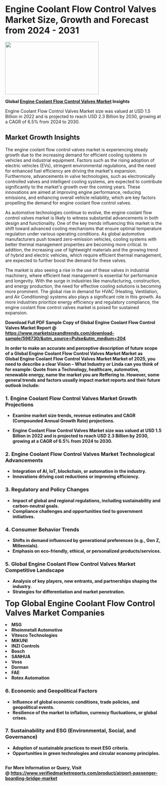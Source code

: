 <H1>Engine Coolant Flow Control Valves Market Size, Growth and Forecast from 2024 - 2031</H1><img class="aligncenter size-medium wp-image-584254" src="https://thirdeyenews.in/wp-content/uploads/2024/09/Global-Market-Research-300x168.jpeg" alt="" width="300" height="168" /><p><strong>Global&nbsp;<a href="https://www.marketsizeandtrends.com/download-sample/598730/&amp;utm_source=Pulse&amp;utm_medium=204">Engine Coolant Flow Control Valves Market</a> Insights</strong></p><p>Engine Coolant Flow Control Valves Market size was valued at USD 1.5 Billion in 2022 and is projected to reach USD 2.3 Billion by 2030, growing at a CAGR of 6.5% from 2024 to 2030.</p><p><h2>Market Growth Insights</h2> <p>The engine coolant flow control valves market is experiencing steady growth due to the increasing demand for efficient cooling systems in vehicles and industrial equipment. Factors such as the rising adoption of electric vehicles (EVs), stringent environmental regulations, and the need for enhanced fuel efficiency are driving the market's expansion. Furthermore, advancements in valve technologies, such as electronically controlled valves and intelligent cooling systems, are expected to contribute significantly to the market's growth over the coming years. These innovations are aimed at improving engine performance, reducing emissions, and enhancing overall vehicle reliability, which are key factors propelling the demand for engine coolant flow control valves.</p> <p><strong></strong></p> <p>As automotive technologies continue to evolve, the engine coolant flow control valves market is likely to witness substantial advancements in both design and functionality. One of the key trends influencing this market is the shift toward advanced cooling mechanisms that ensure optimal temperature regulation under various operating conditions. As global automotive manufacturers push toward zero-emission vehicles, cooling systems with better thermal management properties are becoming more critical. In addition, the increasing use of lightweight materials and the growing trend of hybrid and electric vehicles, which require efficient thermal management, are expected to further boost the demand for these valves.</p> <p>The market is also seeing a rise in the use of these valves in industrial machinery, where efficient heat management is essential for performance and longevity. With the surge in industries like manufacturing, construction, and energy production, the need for effective cooling solutions is becoming more prominent. The global rise in demand for HVAC (Heating, Ventilation, and Air Conditioning) systems also plays a significant role in this growth. As more industries prioritize energy efficiency and regulatory compliance, the engine coolant flow control valves market is poised for sustained expansion.</p> <p><strong></p><p><span class=""><strong>Download Full PDF Sample Copy of Global Engine Coolant Flow Control Valves Market Report</strong> @ <a href="https://www.marketsizeandtrends.com/download-sample/598730/&amp;utm_source=Pulse&amp;utm_medium=204" target="_blank">https://www.marketsizeandtrends.com/download-sample/598730/&amp;utm_source=Pulse&amp;utm_medium=204</a></span></p><p>In order to make an accurate and perceptive description of future scope of a Global&nbsp;Engine Coolant Flow Control Valves Market Market as Global&nbsp;Engine Coolant Flow Control Valves Market Market of 2025, you need to describe a clear Vision &ndash; What Industry or Linda can you think of for example: Quote from a Technology, healthcare, automotive, renewable energy, name the market you are Reffering to. However, some general trends and factors usually impact market reports and their future outlook include:</p><h3>1.&nbsp;<strong>Engine Coolant Flow Control Valves Market Growth Projections</strong></h3><ul><li>Examine market size trends, revenue estimates and CAGR (Compounded Annual Growth Rate) projections.</li><li><p>Engine Coolant Flow Control Valves Market size was valued at USD 1.5 Billion in 2022 and is projected to reach USD 2.3 Billion by 2030, growing at a CAGR of 6.5% from 2024 to 2030.</p></li></ul><h3>2.&nbsp;<strong>Engine Coolant Flow Control Valves Market Technological Advancements</strong></h3><ul><li>Integration of AI, IoT, blockchain, or automation in the industry.</li><li>Innovations driving cost reductions or improving efficiency.</li></ul><h3>3.&nbsp;<strong>Regulatory and Policy Changes</strong></h3><ul><li>Impact of global and regional regulations, including sustainability and carbon-neutral goals.</li><li>Compliance challenges and opportunities tied to government initiatives.</li></ul><h3>4.&nbsp;<strong>Consumer Behavior Trends</strong></h3><ul><li>Shifts in demand influenced by generational preferences (e.g., Gen Z, Millennials).</li><li>Emphasis on eco-friendly, ethical, or personalized products/services.</li></ul><h3>5.&nbsp;<strong>Global Engine Coolant Flow Control Valves Market Competitive Landscape</strong></h3><ul><li>Analysis of key players, new entrants, and partnerships shaping the industry.</li><li>Strategies for differentiation and market penetration.</li></ul><p data-pm-slice="1 1 []"><span style="color: inherit; font-family: inherit; font-size: 25px;">Top Global Engine Coolant Flow Control Valves Market Companies</span></p><div class="" data-test-id=""><p><li>MSG</li><li> Rheinmetall Automotive</li><li> Vitesco Technologies</li><li> MIKUNI</li><li> INZI Controls</li><li> Bosch</li><li> SANHUA</li><li> Voss</li><li> Dorman</li><li> FAE</li><li> Rotex Automation</li></p></div><h3>6.&nbsp;<strong>Economic and Geopolitical Factors</strong></h3><ul><li>Influence of global economic conditions, trade policies, and geopolitical events.</li><li>Resilience of the market to inflation, currency fluctuations, or global crises.</li></ul><h3>7.&nbsp;<strong>Sustainability and ESG (Environmental, Social, and Governance)</strong></h3><ul><li>Adoption of sustainable practices to meet ESG criteria.</li><li>Opportunities in green technologies and circular economy principles.</li></ul><h2><strong style="font-size: 14px;">For More Information or Query, Visit @&nbsp;</strong><a style="background-color: #ffffff; font-size: 14px;" href="https://www.marketsizeandtrends.com/report/engine-coolant-flow-control-valves-market/" target="_blank">https://www.verifiedmarketreports.com/product/airport-passenger-boarding-bridge-market</a></h2>
